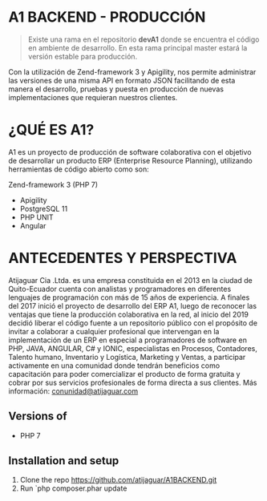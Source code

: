 # A1 BACKEND - PRODUCCIÓN

> Existe una rama en el repositorio **devA1** donde se encuentra el
> código en ambiente de desarrollo. En esta rama principal master estará
> la versión estable para producción.

Con la utilización de Zend-framework 3 y Apigility, nos permite administrar las versiones de una misma API en formato JSON facilitando de esta manera el desarrollo, pruebas y puesta en producción de nuevas implementaciones que requieran nuestros clientes.

# ¿QUÉ ES A1?

A1 es un proyecto de producción de software colaborativa con el objetivo de desarrollar un producto ERP (Enterprise Resource Planning), utilizando herramientas de código abierto como son:

Zend-framework 3  (PHP 7)
   -	Apigility 
   -	PostgreSQL 11
   -	PHP UNIT 
   -	Angular

 

# ANTECEDENTES Y PERSPECTIVA
Atijaguar Cia .Ltda. es una empresa constituida en el 2013 en la ciudad de Quito-Ecuador cuenta con analistas y programadores en diferentes lenguajes de programación con más de 15 años de experiencia. A finales del 2017 inició el proyecto de desarrollo del ERP A1, luego de reconocer las ventajas que tiene la producción colaborativa en la red, al inicio del 2019 decidió liberar el código fuente a un repositorio público con el propósito de invitar a colaborar a cualquier profesional que intervengan en la implementación de un ERP en especial a programadores de software en PHP, JAVA, ANGULAR, C# y IONIC, especialistas en Procesos, Contadores, Talento humano, Inventario y Logística, Marketing y Ventas, a participar activamente en una comunidad donde tendrán beneficios como capacitación para poder comercializar el producto de forma gratuita y cobrar por sus servicios profesionales de forma directa a sus clientes.
Más información: conunidad@atijaguar.com

## Versions of

 - PHP 7

## Installation and setup
1. Clone the repo https://github.com/atijaguar/A1BACKEND.git
2. Run `php composer.phar update
